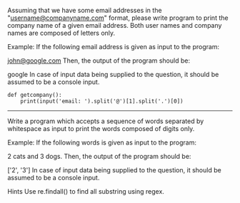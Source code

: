 Assuming that we have some email addresses in the "username@companyname.com" format, please write program to print the company name of a given email address. Both user names and company names are composed of letters only.

Example: If the following email address is given as input to the program:

john@google.com
Then, the output of the program should be:

google
In case of input data being supplied to the question, it should be assumed to be a console input.

```
def getcompany():
    print(input('email: ').split('@')[1].split('.')[0])
```

---

Write a program which accepts a sequence of words separated by whitespace as input to print the words composed of digits only.

Example: If the following words is given as input to the program:

2 cats and 3 dogs.
Then, the output of the program should be:

['2', '3']
In case of input data being supplied to the question, it should be assumed to be a console input.

Hints
Use re.findall() to find all substring using regex.



